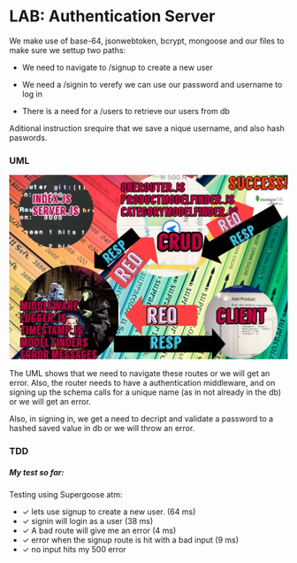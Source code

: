 # LAB: Authentication Server

We make use of base-64, jsonwebtoken, bcrypt, mongoose and our files to make sure we settup two paths: 

- We need to navigate to /signup to create a new user

- We need a /signin to verefy we can use our password and username to log in

- There is a need for a /users to retrieve our users from db

Aditional instruction srequire that we save a nique username, and also hash paswords.

### UML

![UML](https://github.com/401Repo/expressRouter/blob/main/UML.jpg?raw=true)

The UML shows that we need to navigate these routes or we will get an error. Also, the router needs to have a authentication middleware, and on signing up the schema calls for a unique name (as in not already in the db) or we will get an error.

Also, in signing in, we get a need to decript and validate a password to a hashed saved value in db or we will throw an error.

### TDD

#####  My test so far:
  
  Testing using Supergoose atm:
  
 -   ✓ lets use signup to create a new user. (64 ms)
 -   ✓ signin will login as a user (38 ms)
 -   ✓ A bad route will give me an error (4 ms)
 -   ✓ error when the signup route is hit with a bad input (9 ms)
 -   ✓ no input hits my 500 error



